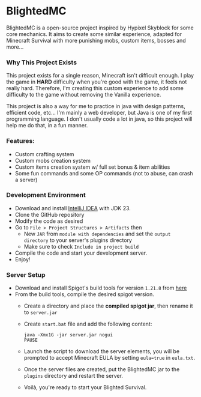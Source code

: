 # BlightedMC

BlightedMC is a open-source project inspired by Hypixel Skyblock for some core mechanics. It aims to create some similar experience, adapted for Minecraft Survival with more punishing mobs, custom items, bosses and more...

### Why This Project Exists

This project exists for a single reason, Minecraft isn't difficult enough. I play the game in **HARD** difficulty when you're good with the game, it feels not really hard. Therefore, I'm creating this custom experience to add some difficulty to the game without removing the Vanilla experience.

This project is also a way for me to practice in java with design patterns, efficient code, etc... I'm mainly a web developer, but Java is one of my first programming language. I don't usually code a lot in java, so this project will help me do that, in a fun manner.

### Features:
* Custom crafting system
* Custom mobs creation system
* Custom items creation system w/ full set bonus & item abilities
* Some fun commands and some OP commands (not to abuse, can crash a server)

### Development Environment

* Download and install [IntelliJ IDEA](https://www.jetbrains.com/idea/download/) with JDK 23.
* Clone the GitHub repository
* Modify the code as desired
* Go to `File > Project Structures > Artifacts` then
  * New `JAR` from `module with dependencies` and set the `output directory` to your server's plugins directory
  * Make sure to check `Include in project build`
* Compile the code and start your development server.
* Enjoy!

### Server Setup
* Download and install Spigot's build tools for version `1.21.8` from [here](https://www.spigotmc.org/wiki/buildtools/)
* From the build tools, compile the desired spigot version.
  * Create a directory and place the **compiled spigot jar**, then rename it to `server.jar`
  * Create `start.bat` file and add the following content:

    ```shell
    java -Xmx1G -jar server.jar nogui
    PAUSE
    ```
  * Launch the script to download the server elements, you will be prompted to accept Minecraft EULA by setting `eula=true` in `eula.txt`.
  * Once the server files are created, put the BlightedMC jar to the `plugins` directory and restart the server.
  * Voilà, you're ready to start your Blighted Survival.